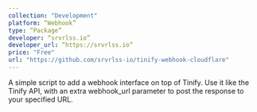 ```yaml
---
collection: "Development"
platform: “Webhook”
type: “Package”
developer: “srvrlss.io”
developer_url: “https://srvrlss.io”
price: "Free"
url: "https://github.com/srvrlss-io/tinify-webhook-cloudflare"
---
```


A simple script to add a webhook interface on top of Tinify. Use it like the Tinify API, with an extra webhook_url parameter to post the response to your specified URL.

